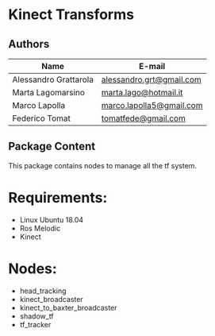 # Kinect Transforms

## Authors
| Name | E-mail |
|------|--------|
| Alessandro Grattarola | alessandro.grt@gmail.com |
| Marta Lagomarsino | marta.lago@hotmail.it |
| Marco Lapolla | marco.lapolla5@gmail.com |
| Federico Tomat | tomatfede@gmail.com |

## Package Content 

This package contains nodes to manage all the tf system.

# Requirements:
* Linux Ubuntu 18.04
* Ros Melodic
* Kinect 

# Nodes:
* head_tracking
* kinect_broadcaster
* kinect_to_baxter_broadcaster
* shadow_tf
* tf_tracker
